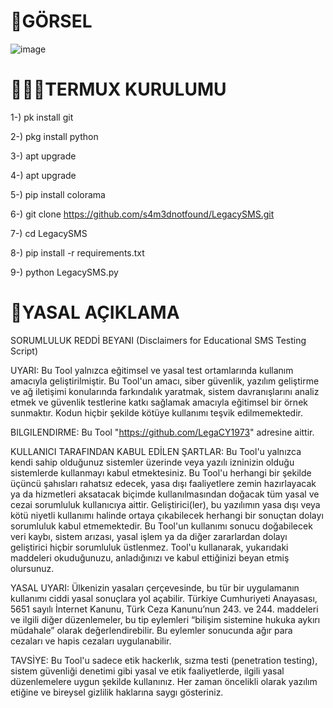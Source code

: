 # 📸GÖRSEL
![image](https://github.com/user-attachments/assets/093280e8-935b-4e1d-ae4e-fffa80c6f1f1)  

# 👨🏻‍💻TERMUX KURULUMU
1-) pk install git

2-) pkg install python

3-) apt upgrade

4-) apt upgrade

5-) pip install colorama

6-) git clone https://github.com/s4m3dnotfound/LegacySMS.git

7-) cd LegacySMS

8-) pip install -r requirements.txt

9-) python LegacySMS.py

# 📜YASAL AÇIKLAMA
SORUMLULUK REDDİ BEYANI (Disclaimers for Educational SMS Testing Script)

UYARI:
Bu Tool yalnızca eğitimsel ve yasal test ortamlarında kullanım amacıyla geliştirilmiştir.
Bu Tool'un amacı, siber güvenlik, yazılım geliştirme ve ağ iletişimi konularında farkındalık yaratmak, sistem davranışlarını analiz etmek ve güvenlik testlerine katkı sağlamak amacıyla eğitimsel bir örnek sunmaktır.
Kodun hiçbir şekilde kötüye kullanımı teşvik edilmemektedir.

BILGILENDIRME:
Bu Tool "https://github.com/LegaCY1973" adresine aittir.

KULLANICI TARAFINDAN KABUL EDİLEN ŞARTLAR:
Bu Tool'u yalnızca kendi sahip olduğunuz sistemler üzerinde veya yazılı izninizin olduğu sistemlerde kullanmayı kabul etmektesiniz.
Bu Tool'u herhangi bir şekilde üçüncü şahısları rahatsız edecek, yasa dışı faaliyetlere zemin hazırlayacak ya da hizmetleri aksatacak biçimde kullanılmasından doğacak tüm yasal ve cezai sorumluluk kullanıcıya aittir.
Geliştirici(ler), bu yazılımın yasa dışı veya kötü niyetli kullanımı halinde ortaya çıkabilecek herhangi bir sonuçtan dolayı sorumluluk kabul etmemektedir.
Bu Tool'un kullanımı sonucu doğabilecek veri kaybı, sistem arızası, yasal işlem ya da diğer zararlardan dolayı geliştirici hiçbir sorumluluk üstlenmez.
Tool'u kullanarak, yukarıdaki maddeleri okuduğunuzu, anladığınızı ve kabul ettiğinizi beyan etmiş olursunuz.

YASAL UYARI:
Ülkenizin yasaları çerçevesinde, bu tür bir uygulamanın kullanımı ciddi yasal sonuçlara yol açabilir.
Türkiye Cumhuriyeti Anayasası, 5651 sayılı İnternet Kanunu, Türk Ceza Kanunu’nun 243. ve 244. maddeleri ve ilgili diğer düzenlemeler, bu tip eylemleri “bilişim sistemine hukuka aykırı müdahale” olarak değerlendirebilir.
Bu eylemler sonucunda ağır para cezaları ve hapis cezaları uygulanabilir.

TAVSİYE:
Bu Tool'u sadece etik hackerlık, sızma testi (penetration testing), sistem güvenliği denetimi gibi yasal ve etik faaliyetlerde, ilgili yasal düzenlemelere uygun şekilde kullanınız.
Her zaman öncelikli olarak yazılım etiğine ve bireysel gizlilik haklarına saygı gösteriniz.
